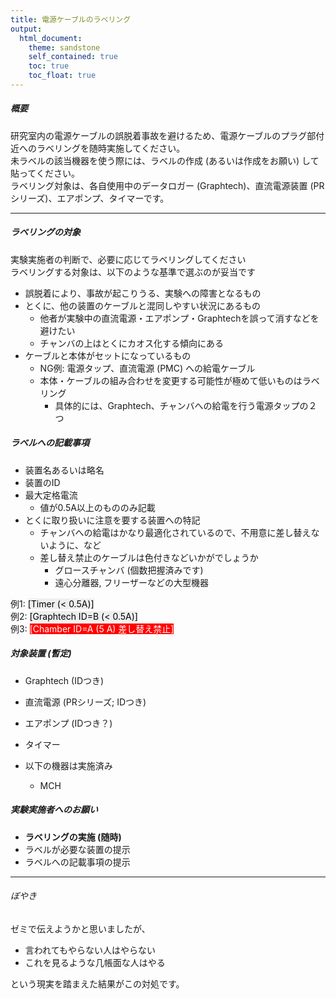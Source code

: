 ```yaml
---
title: 電源ケーブルのラベリング
output:
  html_document:
    theme: sandstone
    self_contained: true
    toc: true
    toc_float: true
---
```


##### 概要  

研究室内の電源ケーブルの誤脱着事故を避けるため、電源ケーブルのプラグ部付近へのラベリングを随時実施してください。  
未ラベルの該当機器を使う際には、ラベルの作成 (あるいは作成をお願い) して貼ってください。  
ラベリング対象は、各自使用中のデータロガー (Graphtech)、直流電源装置 (PRシリーズ)、エアポンプ、タイマーです。  

------------

##### ラベリングの対象  

実験実施者の判断で、必要に応じてラベリングしてください  
ラベリングする対象は、以下のような基準で選ぶのが妥当です  

* 誤脱着により、事故が起こりうる、実験への障害となるもの  
* とくに、他の装置のケーブルと混同しやすい状況にあるもの  
    * 他者が実験中の直流電源・エアポンプ・Graphtechを誤って消すなどを避けたい  
    * チャンバの上はとくにカオス化する傾向にある  
* ケーブルと本体がセットになっているもの  
    * NG例: 電源タップ、直流電源 (PMC) への給電ケーブル  
    * 本体・ケーブルの組み合わせを変更する可能性が極めて低いものはラベリング  
        * 具体的には、Graphtech、チャンバへの給電を行う電源タップの２つ  

##### ラベルへの記載事項  


* 装置名あるいは略名  
* 装置のID  
* 最大定格電流  
    * 値が0.5A以上のもののみ記載  
* とくに取り扱いに注意を要する装置への特記  
    * チャンバへの給電はかなり最適化されているので、不用意に差し替えないように、など  
    * 差し替え禁止のケーブルは色付きなどいかがでしょうか  
        * グロースチャンバ (個数把握済みです)  
        * 遠心分離器, フリーザーなどの大型機器  

例1: <span style="background:#EEEEEE; color:black;">[Timer (< 0.5A)]</span>  
例2: <span style="background:#EEEEEE; color:black;">[Graphtech ID=B (< 0.5A)]</span>  
例3: <span style="background:red; color:white;">[Chamber ID=A (5 A) 差し替え禁止]</span>  


##### 対象装置 (暫定)  

* Graphtech (IDつき)
* 直流電源 (PRシリーズ; IDつき)  
* エアポンプ (IDつき？)  
* タイマー  

* 以下の機器は実施済み  
    * MCH  


##### 実験実施者へのお願い  

* <b>ラベリングの実施 (随時)</b>
* ラベルが必要な装置の提示  
* ラベルへの記載事項の提示  

-----

###### ぼやき

ゼミで伝えようかと思いましたが、

* 言われてもやらない人はやらない  
* これを見るような几帳面な人はやる  

という現実を踏まえた結果がこの対処です。  
